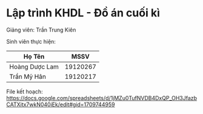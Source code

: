 # Lập trình KHDL - Đồ án cuối kì
Giảng viên: Trần Trung Kiên

Sinh viên thực hiện:

|Họ Tên|MSSV|
|---|---|
|Hoàng Dược Lam|19120267|
|Trần Mỹ Hân|19120217|

File kết hoạch: https://docs.google.com/spreadsheets/d/1jMZu0TufNVDB4DxQP_OH3JfazbCATXitx7wkN040iEk/edit#gid=1709744959